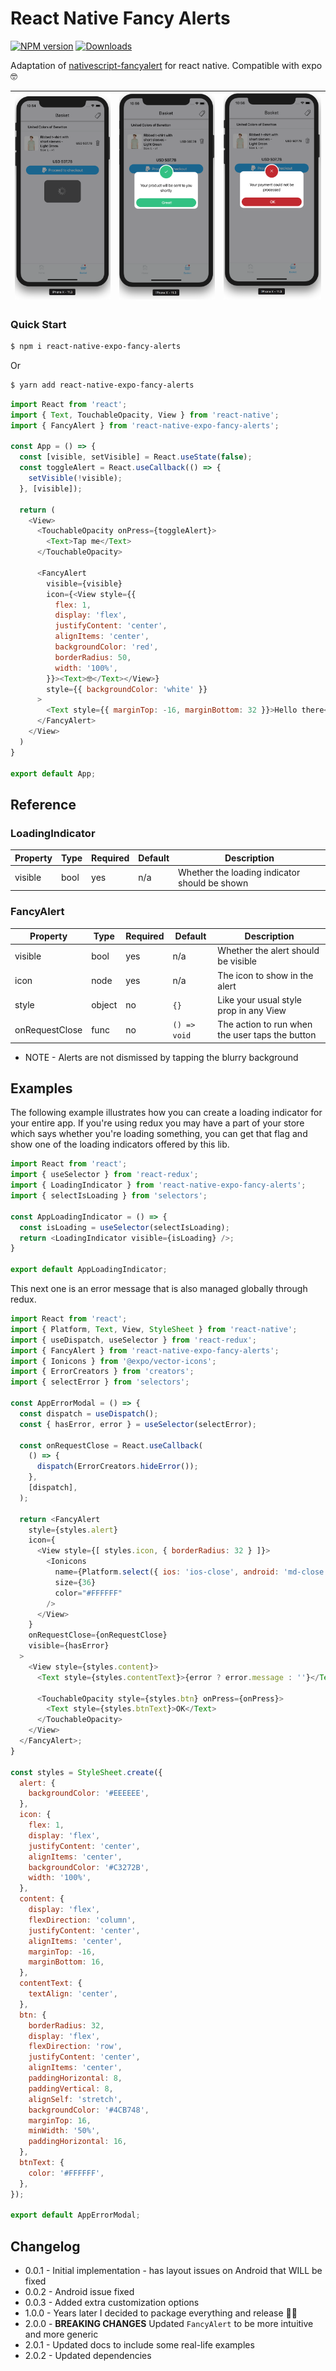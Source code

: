 # React Native Fancy Alerts

[![NPM version][npm-image]][npm-url]
[![Downloads][downloads-image]][npm-url]

[npm-image]:http://img.shields.io/npm/v/react-native-expo-fancy-alerts.svg
[npm-url]:https://npmjs.org/package/react-native-expo-fancy-alerts
[downloads-image]:http://img.shields.io/npm/dm/react-native-expo-fancy-alerts.svg

Adaptation of [nativescript-fancyalert](https://github.com/NathanWalker/nativescript-fancyalert) for react native. Compatible with expo 🤓

| ![Screenshot loading](screenshots/loading.png) | ![Screenshot success](screenshots/success.png) | ![Screenshot error](screenshots/error.png) |
| ---------------------------------------------- | ---------------------------------------------- | ------------------------------------------ |

### Quick Start

```sh
$ npm i react-native-expo-fancy-alerts
```
Or
```sh
$ yarn add react-native-expo-fancy-alerts
```

```javascript
import React from 'react';
import { Text, TouchableOpacity, View } from 'react-native';
import { FancyAlert } from 'react-native-expo-fancy-alerts';

const App = () => {
  const [visible, setVisible] = React.useState(false);
  const toggleAlert = React.useCallback(() => {
    setVisible(!visible);
  }, [visible]);

  return (
    <View>
      <TouchableOpacity onPress={toggleAlert}>
        <Text>Tap me</Text>
      </TouchableOpacity>

      <FancyAlert
        visible={visible}
        icon={<View style={{
          flex: 1,
          display: 'flex',
          justifyContent: 'center',
          alignItems: 'center',
          backgroundColor: 'red',
          borderRadius: 50,
          width: '100%',
        }}><Text>🤓</Text></View>}
        style={{ backgroundColor: 'white' }}
      >
        <Text style={{ marginTop: -16, marginBottom: 32 }}>Hello there</Text>
      </FancyAlert>
    </View>
  )
}

export default App;
```

## Reference

### LoadingIndicator

| Property | Type | Required | Default | Description                                   |
| -------- | ---- | -------- | ------- | --------------------------------------------- |
| visible  | bool | yes      | n/a     | Whether the loading indicator should be shown |

### FancyAlert

| Property       | Type   | Required | Default      | Description                                            |
| -------------- | ------ | -------- | ------------ | ------------------------------------------------------ |
| visible        | bool   | yes      | n/a          | Whether the alert should be visible                    |
| icon           | node   | yes      | n/a          | The icon to show in the alert                          |
| style          | object | no       | `{}`         | Like your usual style prop in any View                 |
| onRequestClose | func   | no       | `() => void` | The action to run when the user taps the button        |

* NOTE -
  Alerts are not dismissed by tapping the blurry background

## Examples

The following example illustrates how you can create a loading indicator for your entire app.
If you're using redux you may have a part of your store which says whether you're loading something,
you can get that flag and show one of the loading indicators offered by this lib.

```javascript
import React from 'react';
import { useSelector } from 'react-redux';
import { LoadingIndicator } from 'react-native-expo-fancy-alerts';
import { selectIsLoading } from 'selectors';

const AppLoadingIndicator = () => {
  const isLoading = useSelector(selectIsLoading);
  return <LoadingIndicator visible={isLoading} />;
}

export default AppLoadingIndicator;
```

This next one is an error message that is also managed globally through redux.

```javascript
import React from 'react';
import { Platform, Text, View, StyleSheet } from 'react-native';
import { useDispatch, useSelector } from 'react-redux';
import { FancyAlert } from 'react-native-expo-fancy-alerts';
import { Ionicons } from '@expo/vector-icons';
import { ErrorCreators } from 'creators';
import { selectError } from 'selectors';

const AppErrorModal = () => {
  const dispatch = useDispatch();
  const { hasError, error } = useSelector(selectError);

  const onRequestClose = React.useCallback(
    () => {
      dispatch(ErrorCreators.hideError());
    },
    [dispatch],
  );

  return <FancyAlert
    style={styles.alert}
    icon={
      <View style={[ styles.icon, { borderRadius: 32 } ]}>
        <Ionicons
          name={Platform.select({ ios: 'ios-close', android: 'md-close' })}
          size={36}
          color="#FFFFFF"
        />
      </View>
    }
    onRequestClose={onRequestClose}
    visible={hasError}
  >
    <View style={styles.content}>
      <Text style={styles.contentText}>{error ? error.message : ''}</Text>

      <TouchableOpacity style={styles.btn} onPress={onPress}>
        <Text style={styles.btnText}>OK</Text>
      </TouchableOpacity>
    </View>
  </FancyAlert>;
}

const styles = StyleSheet.create({
  alert: {
    backgroundColor: '#EEEEEE',
  },
  icon: {
    flex: 1,
    display: 'flex',
    justifyContent: 'center',
    alignItems: 'center',
    backgroundColor: '#C3272B',
    width: '100%',
  },
  content: {
    display: 'flex',
    flexDirection: 'column',
    justifyContent: 'center',
    alignItems: 'center',
    marginTop: -16,
    marginBottom: 16,
  },
  contentText: {
    textAlign: 'center',
  },
  btn: {
    borderRadius: 32,
    display: 'flex',
    flexDirection: 'row',
    justifyContent: 'center',
    alignItems: 'center',
    paddingHorizontal: 8,
    paddingVertical: 8,
    alignSelf: 'stretch',
    backgroundColor: '#4CB748',
    marginTop: 16,
    minWidth: '50%',
    paddingHorizontal: 16,
  },
  btnText: {
    color: '#FFFFFF',
  },
});

export default AppErrorModal;

```

## Changelog

* 0.0.1 - Initial implementation - has layout issues on Android that WILL be fixed
* 0.0.2 - Android issue fixed
* 0.0.3 - Added extra customization options
* 1.0.0 - Years later I decided to package everything and release 🎉🥳
* 2.0.0 - **BREAKING CHANGES** Updated `FancyAlert` to be more intuitive and more generic
* 2.0.1 - Updated docs to include some real-life examples
* 2.0.2 - Updated dependencies
